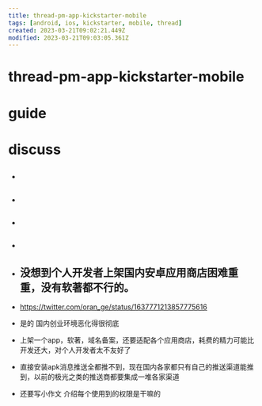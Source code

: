 ```yaml
---
title: thread-pm-app-kickstarter-mobile
tags: [android, ios, kickstarter, mobile, thread]
created: 2023-03-21T09:02:21.449Z
modified: 2023-03-21T09:03:05.361Z
---
```


# thread-pm-app-kickstarter-mobile

# guide

# discuss
- ## 

- ## 

- ## 

- ## 

- ## 没想到个人开发者上架国内安卓应用商店困难重重，没有软著都不行的。
- https://twitter.com/oran_ge/status/1637771213857775616
- 是的 国内创业环境恶化得很彻底
- 上架一个app，软著，域名备案，还要适配各个应用商店，耗费的精力可能比开发还大，对个人开发者太不友好了
- 直接安装apk消息推送全都推不到，现在国内各家都只有自己的推送渠道能推到，以前的极光之类的推送商都要集成一堆各家渠道
- 还要写小作文 介绍每个使用到的权限是干嘛的

